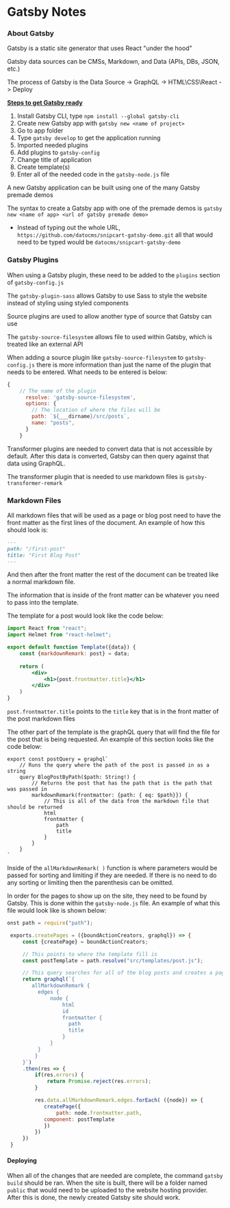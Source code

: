 # Gatsby Notes

### About Gatsby

Gatsby is a static site generator that uses React "under the hood"

Gatsby data sources can be CMSs, Markdown, and Data (APIs, DBs, JSON, etc.)

The process of Gatsby is the Data Source -> GraphQL -> HTML\CSS\React -> Deploy

**<u>Steps to get Gatsby ready</u>**

1. Install Gatsby CLI, type `npm install --global gatsby-cli`
2. Create new Gatsby app with  `gatsby new <name of project>`
3. Go to app folder
4. Type `gatsby develop` to get the application running
5. Imported needed plugins
6. Add plugins to `gatsby-config`
7. Change title of application 
8. Create template(s)
9. Enter all of the needed code in the `gatsby-node.js` file



A new Gatsby application can be built using one of the many Gatsby premade demos

The syntax to create a Gatsby app with one of the premade demos is `gatsby new <name of app> <url of gatsby premade demo>`

* Instead of typing out the whole URL,  `https://github.com/datocms/snipcart-gatsby-demo.git` all that would need to be typed would be `datocms/snipcart-gatsby-demo`

 

### Gatsby Plugins

When using a Gatsby plugin, these need to be added to the `plugins` section of `gatsby-config.js`

The `gatsby-plugin-sass` allows Gatsby to use Sass to style the website instead of styling using styled components

Source plugins are used to allow another type of source that Gatsby can use

The `gatsby-source-filesystem` allows file to used within Gatsby, which is treated like an external API

When adding a source plugin like `gatsby-source-filesystem` to `gatsby-config.js` there is more information than just the name of the plugin that needs to be entered. What needs to be entered is below:

```js
{
    // The name of the plugin
      resolve: 'gatsby-source-filesystem',
      options: {
        // The location of where the files will be
        path: `${___dirname}/src/posts`,
        name: "posts",
      }
    }
```

Transformer plugins are needed to convert data that is not accessible by default. After this data is converted, Gatsby can then query against that data using GraphQL.

The transformer plugin that is needed to use markdown files is `gatsby-transformer-remark`

### Markdown Files

All markdown files that will be used as a page or blog post need to have the front matter as the first lines of the document. An example of how this should look is:

```markdown
---
path: "/first-post"
title: "First Blog Post"
---
```

And then after the front matter the rest of the document can be treated like a normal markdown file.

The information that is inside of the front matter can be whatever you need to pass into the template.

The template for a post would look like the code below:

``` jsx
import React from "react";
import Helmet from "react-helmet";

export default function Template({data}) {
    const {markdownRemark: post} = data;
    
    return (
        <div>
            <h1>{post.frontmatter.title}</h1>
        </div>
    )
}
```

`post.frontmatter.title` points to the `title` key that is in the front matter of the post markdown files

The other part of the template is the graphQL query that will find the file for the post that is being requested. An example of this section looks like the code below:

```
export const postQuery = graphql`
    // Runs the query where the path of the post is passed in as a string
    query BlogPostByPath($path: String!) {
        // Returns the post that has the path that is the path that was passed in
        markdownRemark(frontmatter: {path: { eq: $path}}) {
            // This is all of the data from the markdown file that should be returned
            html
            frontmatter {
                path
                title
            }
        }
    }
`
```



Inside of the `allMarkdownRemark( )`  function is where parameters would be passed for sorting and limiting if they are needed. If there is no need to do any sorting or limiting then the parenthesis can be omitted.

In order for the pages to show up on the site, they need to be found by Gatsby. This is done within the `gatsby-node.js` file. An example of what this file would look like is shown below:

``` jsx
onst path = require("path");

 exports.createPages = ({boundActionCreators, graphql}) => {
     const {createPage} = boundActionCreators;

     // This points to where the template fill is
     const postTemplate = path.resolve("src/templates/post.js");

     // This query searches for all of the blog posts and creates a page for them
     return graphql(`{ 
        allMarkdownRemark {
          edges {
              node {
                  html
                  id
                  frontmatter {
                    path
                    title  
                  }
              }
          }  
         }
     }`)
     .then(res => {
         if(res.errors) {
             return Promise.reject(res.errors);
         }

         res.data.allMarkdownRemark.edges.forEach( ({node}) => {
            createPage({
                path: node.frontmatter.path,
            component: postTemplate
            })
         })
     })
 }
```

#### Deploying

When all of the changes that are needed are complete, the command `gatsby build` should be ran. When the site is built, there will be a folder named `public` that would need to be uploaded to the website hosting provider. After this is done, the newly created Gatsby site should work.